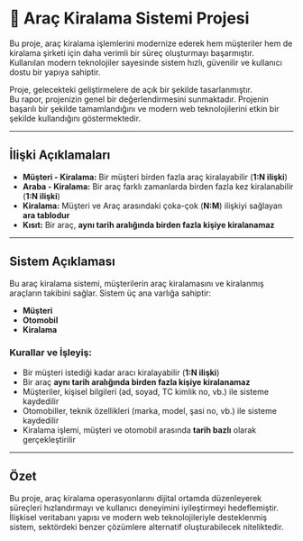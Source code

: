 # 🚗 Araç Kiralama Sistemi Projesi

Bu proje, araç kiralama işlemlerini modernize ederek hem müşteriler hem de kiralama şirketi için daha verimli bir süreç oluşturmayı başarmıştır.  
Kullanılan modern teknolojiler sayesinde sistem hızlı, güvenilir ve kullanıcı dostu bir yapıya sahiptir.  

Proje, gelecekteki geliştirmelere de açık bir şekilde tasarlanmıştır.  
Bu rapor, projenizin genel bir değerlendirmesini sunmaktadır. Projenin başarılı bir şekilde tamamlandığını ve modern web teknolojilerini etkin bir şekilde kullandığını göstermektedir.

---

##  İlişki Açıklamaları

- **Müşteri - Kiralama:** Bir müşteri birden fazla araç kiralayabilir (**1:N ilişki**)
- **Araba - Kiralama:** Bir araç farklı zamanlarda birden fazla kez kiralanabilir (**1:N ilişki**)
- **Kiralama:** Müşteri ve Araç arasındaki çoka-çok (**N:M**) ilişkiyi sağlayan **ara tablodur**
- **Kısıt:** Bir araç, **aynı tarih aralığında birden fazla kişiye kiralanamaz**

---

##  Sistem Açıklaması

Bu araç kiralama sistemi, müşterilerin araç kiralamasını ve kiralanmış araçların takibini sağlar. Sistem üç ana varlığa sahiptir:

- **Müşteri**
- **Otomobil**
- **Kiralama**

###  Kurallar ve İşleyiş:
- Bir müşteri istediği kadar aracı kiralayabilir (**1:N ilişki**)
- Bir araç **aynı tarih aralığında birden fazla kişiye kiralanamaz**
- Müşteriler, kişisel bilgileri (ad, soyad, TC kimlik no, vb.) ile sisteme kaydedilir
- Otomobiller, teknik özellikleri (marka, model, şasi no, vb.) ile sisteme kaydedilir
- Kiralama işlemi, müşteri ve otomobil arasında **tarih bazlı** olarak gerçekleştirilir

---

##  Özet

Bu proje, araç kiralama operasyonlarını dijital ortamda düzenleyerek süreçleri hızlandırmayı ve kullanıcı deneyimini iyileştirmeyi hedeflemiştir.  
İlişkisel veritabanı yapısı ve modern web teknolojileriyle desteklenmiş sistem, sektördeki benzer çözümlere alternatif oluşturabilecek niteliktedir.
